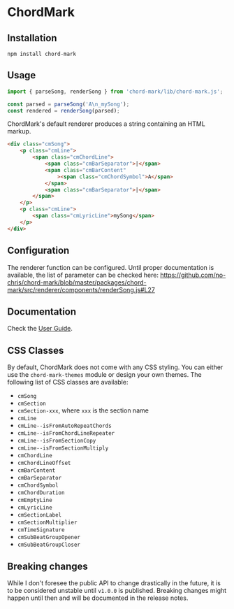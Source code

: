 # ChordMark

## Installation

```shell
npm install chord-mark
```

## Usage

```javascript
import { parseSong, renderSong } from 'chord-mark/lib/chord-mark.js';

const parsed = parseSong('A\n_mySong');
const rendered = renderSong(parsed);
```

ChordMark's default renderer produces a string containing an HTML markup.

```html
<div class="cmSong">
	<p class="cmLine">
		<span class="cmChordLine">
			<span class="cmBarSeparator">|</span>
			<span class="cmBarContent"
				><span class="cmChordSymbol">A</span>
			</span>
			<span class="cmBarSeparator">|</span>
		</span>
	</p>
	<p class="cmLine">
		<span class="cmLyricLine">mySong</span>
	</p>
</div>
```

## Configuration

The renderer function can be configured.
Until proper documentation is available, the list of parameter can be checked here: https://github.com/no-chris/chord-mark/blob/master/packages/chord-mark/src/renderer/components/renderSong.js#L27

## Documentation

Check the [User Guide](https://chordmark.netlify.app).

## CSS Classes

By default, ChordMark does not come with any CSS styling.
You can either use the `chord-mark-themes` module or design your own themes.
The following list of CSS classes are available:

-   `cmSong`
-   `cmSection`
-   `cmSection-xxx`, where `xxx` is the section name
-   `cmLine`
-   `cmLine--isFromAutoRepeatChords`
-   `cmLine--isFromChordLineRepeater`
-   `cmLine--isFromSectionCopy`
-   `cmLine--isFromSectionMultiply`
-   `cmChordLine`
-   `cmChordLineOffset`
-   `cmBarContent`
-   `cmBarSeparator`
-   `cmChordSymbol`
-   `cmChordDuration`
-   `cmEmptyLine`
-   `cmLyricLine`
-   `cmSectionLabel`
-   `cmSectionMultiplier`
-   `cmTimeSignature`
-   `cmSubBeatGroupOpener`
-   `cmSubBeatGroupCloser`

## Breaking changes

While I don't foresee the public API to change drastically in the future, it is to be considered unstable until `v1.0.0` is published.
Breaking changes might happen until then and will be documented in the release notes.
